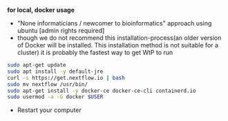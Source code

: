 **for local, docker usage** 
 
* "None informaticians / newcomer to bioinformatics" approach using ubuntu [admin rights required] 
* though we do not recommend this installation-process(an older version of Docker will be installed. This installation method is not suitable for a cluster) it is probably the fastest way to get WtP to run
 
```bash
sudo apt-get update
sudo apt install -y default-jre
curl -s https://get.nextflow.io | bash
sudo mv nextflow /usr/bin/
sudo apt-get install -y docker-ce docker-ce-cli containerd.io
sudo usermod -a -G docker $USER
```
 
* Restart your computer

